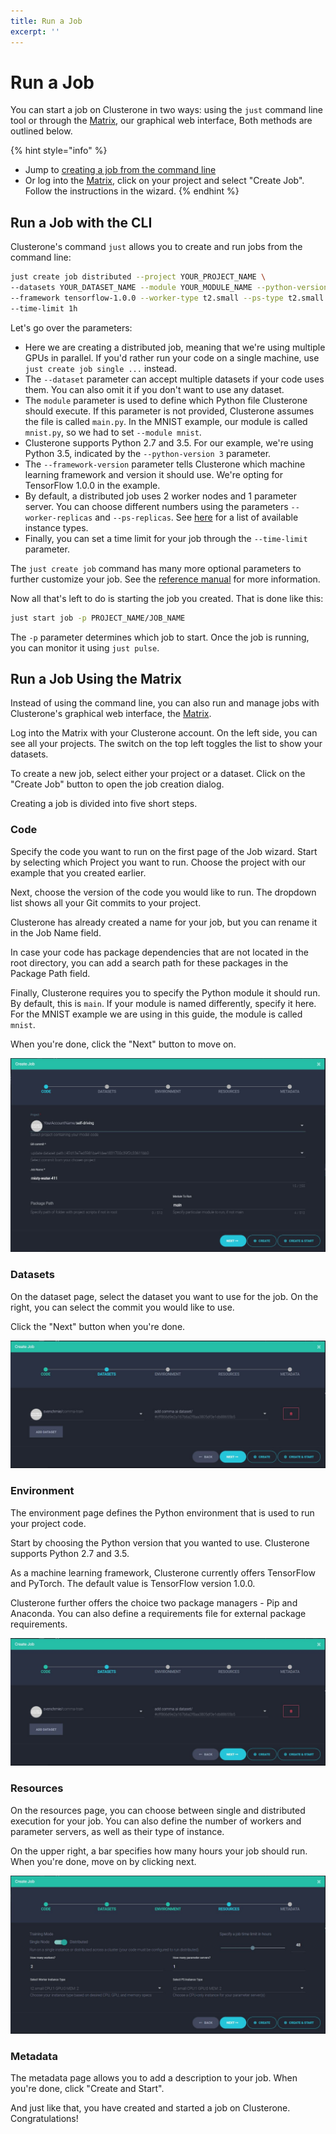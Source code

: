 ```yaml
---
title: Run a Job
excerpt: ''
---
```


# Run a Job

You can start a job on Clusterone in two ways: using the `just` command line tool or through the [Matrix](https://clusterone.com/matrix), our graphical web interface, Both methods are outlined below.

{% hint style="info" %}
* Jump to [creating a job from the command line](https://docs.clusterone.com/v1.0/docs/run-a-job#section-run-a-job-with-the-cli)
* Or log into the [Matrix](https://clusterone.com/matrix), click on your project and select "Create Job". Follow the instructions in the wizard.
{% endhint %}

## Run a Job with the CLI

Clusterone's command `just` allows you to create and run jobs from the command line:

```bash
just create job distributed --project YOUR_PROJECT_NAME \
--datasets YOUR_DATASET_NAME --module YOUR_MODULE_NAME --python-version 3 \
--framework tensorflow-1.0.0 --worker-type t2.small --ps-type t2.small \
--time-limit 1h
```

Let's go over the parameters:

* Here we are creating a distributed job, meaning that we're using multiple GPUs in parallel. If you'd rather run your code on a single machine, use `just create job single ...` instead.
* The `--dataset` parameter can accept multiple datasets if your code uses them. You can also omit it if you don't want to use any dataset.
* The `module` parameter is used to define which Python file Clusterone should execute. If this parameter is not provided, Clusterone assumes the file is called `main.py`. In the MNIST example, our module is called `mnist.py`, so we had to set `--module mnist`.
* Clusterone supports Python 2.7 and 3.5. For our example, we're using Python 3.5, indicated by the `--python-version 3` parameter.
* The `--framework-version` parameter tells Clusterone which machine learning framework and version it should use. We're opting for TensorFlow 1.0.0 in the example.
* By default, a distributed job uses 2 worker nodes and 1 parameter server. You can choose different numbers using the parameters `--worker-replicas` and `--ps-replicas`. See [here](doc:hardware-instance-types) for a list of available instance types.
* Finally, you can set a time limit for your job through the `--time-limit` parameter.

The `just create job` command has many more optional parameters to further customize your job. See the [reference manual](doc:just-create) for more information.

Now all that's left to do is starting the job you created. That is done like this:

```bash
just start job -p PROJECT_NAME/JOB_NAME
```

The `-p` parameter determines which job to start. Once the job is running, you can monitor it using `just pulse`.

## Run a Job Using the Matrix

Instead of using the command line, you can also run and manage jobs with Clusterone's graphical web interface, the [Matrix](https://clusterone.com/matrix).

Log into the Matrix with your Clusterone account. On the left side, you can see all your projects. The switch on the top left toggles the list to show your datasets.

To create a new job, select either your project or a dataset. Click on the "Create Job" button to open the job creation dialog.

Creating a job is divided into five short steps.

### Code

Specify the code you want to run on the first page of the Job wizard. Start by selecting which Project you want to run. Choose the project with our example that you created earlier.

Next, choose the version of the code you would like to run. The dropdown list shows all your Git commits to your project.

Clusterone has already created a name for your job, but you can rename it in the Job Name field.

In case your code has package dependencies that are not located in the root directory, you can add a search path for these packages in the Package Path field.

Finally, Clusterone requires you to specify the Python module it should run. By default, this is `main`. If your module is named differently, specify it here. For the MNIST example we are using in this guide, the module is called `mnist`.

When you're done, click the "Next" button to move on.

![](../.gitbook/assets/job_wizard_1.JPG)

### Datasets

On the dataset page, select the dataset you want to use for the job. On the right, you can select the commit you would like to use.

Click the "Next" button when you're done.

![](../.gitbook/assets/job_wizard_2%20%281%29.JPG)

### Environment

The environment page defines the Python environment that is used to run your project code.

Start by choosing the Python version that you wanted to use. Clusterone supports Python 2.7 and 3.5.

As a machine learning framework, Clusterone currently offers TensorFlow and PyTorch. The default value is TensorFlow version 1.0.0.

Clusterone further offers the choice two package managers - Pip and Anaconda. You can also define a requirements file for external package requirements.

![](../.gitbook/assets/job_wizard_2%20%281%29.JPG)

### Resources

On the resources page, you can choose between single and distributed execution for your job. You can also define the number of workers and parameter servers, as well as their type of instance.

On the upper right, a bar specifies how many hours your job should run. When you're done, move on by clicking next.

![](../.gitbook/assets/job_wizard_4.JPG)

### Metadata

The metadata page allows you to add a description to your job. When you're done, click "Create and Start".

And just like that, you have created and started a job on Clusterone. Congratulations!

